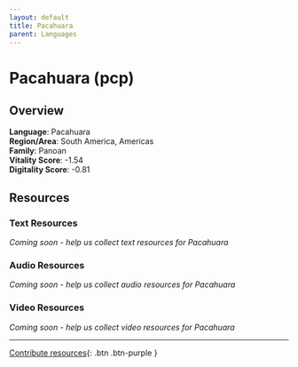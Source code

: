 ```yaml
---
layout: default
title: Pacahuara
parent: Languages
---
```


# Pacahuara (pcp)

## Overview

**Language**: Pacahuara  
**Region/Area**: South America, Americas  
**Family**: Panoan  
**Vitality Score**: -1.54  
**Digitality Score**: -0.81  

## Resources

### Text Resources
*Coming soon - help us collect text resources for Pacahuara*

### Audio Resources
*Coming soon - help us collect audio resources for Pacahuara*

### Video Resources
*Coming soon - help us collect video resources for Pacahuara*

---

[Contribute resources](https://fairtrain.github.io/){: .btn .btn-purple }
